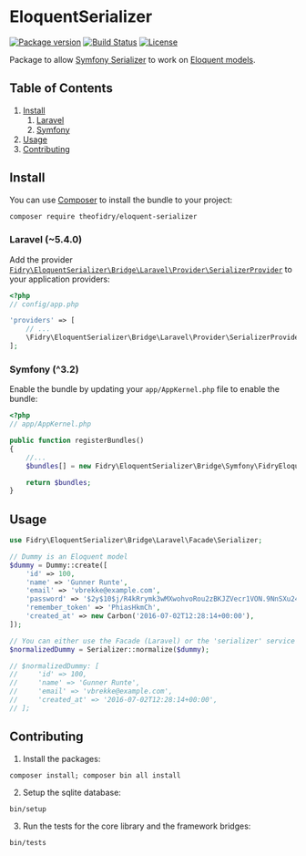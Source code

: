 # EloquentSerializer

[![Package version](http://img.shields.io/packagist/vpre/theofidry/eloquent-serializer.svg?style=flat-square)](https://packagist.org/packages/theofidry/eloquent-serializer)
[![Build Status](https://img.shields.io/travis/theofidry/EloquentSerializer.svg?branch=master&style=flat-square)](https://travis-ci.org/theofidry/EloquentSerializer?branch=master)
[![License](https://img.shields.io/badge/license-MIT-red.svg?style=flat-square)](LICENSE)

Package to allow [Symfony Serializer][1] to work on [Eloquent models][2].


## Table of Contents

1. [Install](#install)
    1. [Laravel](#laravel-540)
    1. [Symfony](#symfony-32)
1. [Usage](#usage)
1. [Contributing](#contributing)


## Install

You can use [Composer](https://getcomposer.org/) to install the bundle to your project:

```bash
composer require theofidry/eloquent-serializer
```


### Laravel (~5.4.0)

Add the provider [`Fidry\EloquentSerializer\Bridge\Laravel\Provider\SerializerProvider`](src/Illuminate/Provider/SerializerProvider.php) to your application providers:

```php
<?php
// config/app.php

'providers' => [
    // ...
    \Fidry\EloquentSerializer\Bridge\Laravel\Provider\SerializerProvider::class,
];
```


### Symfony (^3.2)

Enable the bundle by updating your `app/AppKernel.php` file to enable the bundle:

```php
<?php
// app/AppKernel.php

public function registerBundles()
{
    //...
    $bundles[] = new Fidry\EloquentSerializer\Bridge\Symfony\FidryEloquentSerializerBundle();

    return $bundles;
}
```


## Usage

```php
use Fidry\EloquentSerializer\Bridge\Laravel\Facade\Serializer;

// Dummy is an Eloquent model
$dummy = Dummy::create([
    'id' => 100,
    'name' => 'Gunner Runte',
    'email' => 'vbrekke@example.com',
    'password' => '$2y$10$j/R4kRrymk3wMXwohvoRou2zBKJZVecr1VON.9NnSXu24k6CP6tDe',
    'remember_token' => 'PhiasHkmCh',
    'created_at' => new Carbon('2016-07-02T12:28:14+00:00'),
]);

// You can either use the Facade (Laravel) or the 'serializer' service (Laravel & Symfony)
$normalizedDummy = Serializer::normalize($dummy);

// $normalizedDummy: [
//     'id' => 100,
//     'name' => 'Gunner Runte',
//     'email' => 'vbrekke@example.com',
//     'created_at' => '2016-07-02T12:28:14+00:00',
// ];
```


## Contributing

1. Install the packages:

```
composer install; composer bin all install
```

2. Setup the sqlite database:

```
bin/setup
```

3. Run the tests for the core library and the framework bridges:

```
bin/tests
```


[1]: http://symfony.com/doc/current/components/serializer.html
[2]: https://laravel.com/docs/5.2/eloquent#eloquent-model-conventions
